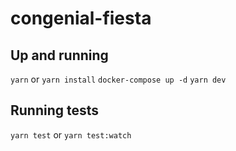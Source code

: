 # congenial-fiesta

## Up and running

`yarn` or `yarn install`
`docker-compose up -d`
`yarn dev`

## Running tests
`yarn test` or `yarn test:watch`
